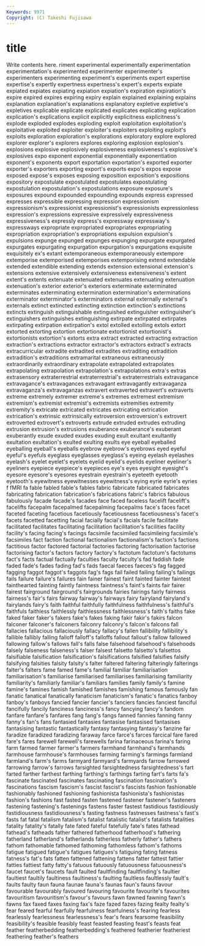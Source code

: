 ```yaml
---
Keywords: 9971 
Copyright: (C) Takeshi Fujisawa
---
```


# title

Write contents here.
riment experimental experimentally experimentation experimentation's experimented experimenter experimenter's
experimenters experimenting experiment's experiments expert expertise expertise's expertly expertness expertness's
expert's experts expiate expiated expiates expiating expiation expiation's expiration expiration's
expire expired expires expiring expiry explain explained explaining explains explanation
explanation's explanations explanatory expletive expletive's expletives explicable explicate explicated explicates
explicating explication explication's explications explicit explicitly explicitness explicitness's explode exploded
explodes exploding exploit exploitation exploitation's exploitative exploited exploiter exploiter's exploiters
exploiting exploit's exploits exploration exploration's explorations exploratory explore explored explorer
explorer's explorers explores exploring explosion explosion's explosions explosive explosively explosiveness
explosiveness's explosive's explosives expo exponent exponential exponentially exponentiation exponent's exponents
export exportation exportation's exported exporter exporter's exporters exporting export's exports
expo's expos expose exposed expose's exposes exposing exposition exposition's expositions
expository expostulate expostulated expostulates expostulating expostulation expostulation's expostulations exposure exposure's
exposures expound expounded expounding expounds express expressed expresses expressible expressing
expression expressionism expressionism's expressionist expressionist's expressionists expressionless expression's expressions expressive
expressively expressiveness expressiveness's expressly express's expressway expressway's expressways expropriate expropriated
expropriates expropriating expropriation expropriation's expropriations expulsion expulsion's expulsions expunge expunged
expunges expunging expurgate expurgated expurgates expurgating expurgation expurgation's expurgations exquisite
exquisitely ex's extant extemporaneous extemporaneously extempore extemporise extemporised extemporises extemporising
extend extendable extended extendible extending extends extension extensional extension's extensions
extensive extensively extensiveness extensiveness's extent extent's extents extenuate extenuated extenuates
extenuating extenuation extenuation's exterior exterior's exteriors exterminate exterminated exterminates exterminating
extermination extermination's exterminations exterminator exterminator's exterminators external externally external's externals
extinct extincted extincting extinction extinction's extinctions extincts extinguish extinguishable extinguished
extinguisher extinguisher's extinguishers extinguishes extinguishing extirpate extirpated extirpates extirpating extirpation
extirpation's extol extolled extolling extols extort extorted extorting extortion extortionate
extortionist extortionist's extortionists extortion's extorts extra extract extracted extracting extraction
extraction's extractions extractor extractor's extractors extract's extracts extracurricular extradite extradited
extradites extraditing extradition extradition's extraditions extramarital extraneous extraneously extraordinarily extraordinary
extrapolate extrapolated extrapolates extrapolating extrapolation extrapolation's extrapolations extra's extras extrasensory
extraterrestrial extraterrestrial's extraterrestrials extravagance extravagance's extravagances extravagant extravagantly extravaganza extravaganza's
extravaganzas extravert extraverted extravert's extraverts extreme extremely extremer extreme's extremes
extremest extremism extremism's extremist extremist's extremists extremities extremity extremity's extricate
extricated extricates extricating extrication extrication's extrinsic extrinsically extroversion extroversion's extrovert
extroverted extrovert's extroverts extrude extruded extrudes extruding extrusion extrusion's extrusions
exuberance exuberance's exuberant exuberantly exude exuded exudes exuding exult exultant
exultantly exultation exultation's exulted exulting exults eye eyeball eyeballed eyeballing
eyeball's eyeballs eyebrow eyebrow's eyebrows eyed eyeful eyeful's eyefuls eyeglass
eyeglasses eyeglass's eyeing eyelash eyelashes eyelash's eyelet eyelet's eyelets eyelid
eyelid's eyelids eyeliner eyeliner's eyeliners eyepiece eyepiece's eyepieces eye's eyes
eyesight eyesight's eyesore eyesore's eyesores eyestrain eyestrain's eyeteeth eyetooth eyetooth's
eyewitness eyewitnesses eyewitness's eying eyrie eyrie's eyries f fMRI fa
fable fabled fable's fables fabric fabricate fabricated fabricates fabricating fabrication
fabrication's fabrications fabric's fabrics fabulous fabulously facade facade's facades face
faced faceless facelift facelift's facelifts facepalm facepalmed facepalming facepalms face's
faces facet faceted faceting facetious facetiously facetiousness facetiousness's facet's facets
facetted facetting facial facially facial's facials facile facilitate facilitated facilitates
facilitating facilitation facilitation's facilities facility facility's facing facing's facings facsimile
facsimiled facsimileing facsimile's facsimiles fact faction factional factionalism factionalism's faction's
factions factitious factor factored factorial factories factoring factorisation factorise factorising
factor's factors factory factory's factotum factotum's factotums fact's facts factual
factually faculties faculty faculty's fad faddish fade faded fade's fades
fading fad's fads faecal faeces faeces's fag fagged fagging faggot
faggot's faggots fag's fags fail failed failing failing's failings fails
failure failure's failures fain fainer fainest faint fainted fainter faintest
fainthearted fainting faintly faintness faintness's faint's faints fair fairer fairest
fairground fairground's fairgrounds fairies fairings fairly fairness fairness's fair's fairs
fairway fairway's fairways fairy fairyland fairyland's fairylands fairy's faith faithful
faithfully faithfulness faithfulness's faithful's faithfuls faithless faithlessly faithlessness faithlessness's faith's
faiths fake faked faker faker's fakers fake's fakes faking fakir
fakir's fakirs falcon falconer falconer's falconers falconry falconry's falcon's falcons
fall fallacies fallacious fallaciously fallacy fallacy's fallen fallibility fallibility's fallible
fallibly falling falloff falloff's falloffs fallout fallout's fallow fallowed fallowing
fallow's fallows fall's falls false falsehood falsehood's falsehoods falsely falseness
falseness's falser falsest falsetto falsetto's falsettos falsifiable falsification falsification's falsifications
falsified falsifies falsify falsifying falsities falsity falsity's falter faltered faltering
falteringly falterings falter's falters fame famed fame's familial familiar familiarisation
familiarisation's familiarise familiarised familiarises familiarising familiarity familiarity's familiarly familiar's familiars
families family family's famine famine's famines famish famished famishes famishing
famous famously fan fanatic fanatical fanatically fanaticism fanaticism's fanatic's fanatics
fanboy fanboy's fanboys fancied fancier fancier's fanciers fancies fanciest fanciful
fancifully fancily fanciness fanciness's fancy fancying fancy's fandom fanfare fanfare's
fanfares fang fang's fangs fanned fannies fanning fanny fanny's fan's
fans fantasied fantasies fantasise fantasised fantasises fantasising fantastic fantastically fantasy
fantasying fantasy's fanzine far faradize faradized faradizing faraway farce farce's
farces farcical fare fared fare's fares farewell farewell's farewells farina
farinaceous farina's faring farm farmed farmer farmer's farmers farmhand farmhand's
farmhands farmhouse farmhouse's farmhouses farming farming's farmings farmland farmland's farm's
farms farmyard farmyard's farmyards farrow farrowed farrowing farrow's farrows farsighted
farsightedness farsightedness's fart farted farther farthest farthing farthing's farthings farting
fart's farts fa's fascinate fascinated fascinates fascinating fascination fascination's fascinations
fascism fascism's fascist fascist's fascists fashion fashionable fashionably fashioned fashioning
fashionista fashionista's fashionistas fashion's fashions fast fasted fasten fastened fastener
fastener's fasteners fastening fastening's fastenings fastens faster fastest fastidious fastidiously
fastidiousness fastidiousness's fasting fastness fastnesses fastness's fast's fasts fat fatal
fatalism fatalism's fatalist fatalistic fatalist's fatalists fatalities fatality fatality's fatally
fate fated fateful fatefully fate's fates fathead fathead's fatheads father
fathered fatherhood fatherhood's fathering fatherland fatherland's fatherlands fatherless fatherly father's
fathers fathom fathomable fathomed fathoming fathomless fathom's fathoms fatigue fatigued
fatigue's fatigues fatigues's fatiguing fating fatness fatness's fat's fats fatten
fattened fattening fattens fatter fattest fattier fatties fattiest fatty fatty's
fatuous fatuously fatuousness fatuousness's faucet faucet's faucets fault faulted faultfinding
faultfinding's faultier faultiest faultily faultiness faultiness's faulting faultless faultlessly fault's
faults faulty faun fauna faunae fauna's faunas faun's fauns favour
favourable favourably favoured favouring favourite favourite's favourites favouritism favouritism's favour's
favours fawn fawned fawning fawn's fawns fax faxed faxes faxing
fax's faze fazed fazes fazing fealty fealty's fear feared fearful
fearfully fearfulness fearfulness's fearing fearless fearlessly fearlessness fearlessness's fear's fears
fearsome feasibility feasibility's feasible feasibly feast feasted feasting feast's feasts
feat feather featherbedding featherbedding's feathered featherier featheriest feathering feather's feathers

